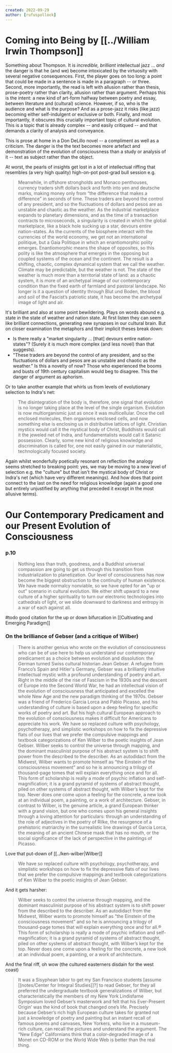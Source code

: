 ```yaml
---
created: 2022-09-29
author: [rufuspollock]
---
```


# Coming into Being by [[../William Irwin Thompson]]

Something about Thompson. It is *incredible, brilliant* intellectual jazz ... *and* the danger is that he (and we) become intoxicated by the virtuosity with several negative consequences. First, the player goes on too long: a point that could be made in a sentence is made in a paragraph -- or three. Second, more importantly, the read is left with allusion rather than thesis, prose-poetry rather than clarity, allusion rather than argument. Perhaps this is the intent: a new kind of art-form halfway between poetry and essay, between literature and (cultural) science. However, if so, who is the audience and what is the purpose? And as a prose-jazz it risks (like jazz) becoming either self-indulgent or exclusive or both. Finally, and most importantly, it obscures this crucially important topic of cultural evolution. This is a topic that is already complex -- and easily critiqued -- and that demands a clarity of analysis and conveyance.

This is prose at home in a Don DeLillo novel -- a compliment as well as a criticism. The danger is the the text becomes more artefact and demonstration of the evolution of consciousness than a study or analysis of it -- text as subject rather than the object.

At worst, the pearls of insights get lost in a lot of intellectual riffing that resembles (a very high quality) high-on-pot post-grad bull session e.g.

> Meanwhile, in offshore strongholds and Monaco penthouses, currency traders shift dollars back and forth into yen and deutsche marks, making money only from “the difference that makes a difference” in seconds of time. These traders are beyond the control of any president, and so the fluctuations of dollars and pesos are as unstable and chaotic as the weather. As the industrial marketplace expands to planetary dimensions, and as the time of a transaction contracts to microseconds, a singularity is created in which the global marketplace, like a black hole sucking up a star, devours entire nation-states. As the currents of the biosphere interact with the currencies of the world economy, we get not an international politique, but a Gaia Politique in which an enantiomorphic polity emerges. Enantiomorphic means the shape of opposites, so this polity is like the atmosphere that emerges in the opposing but coupled systems of the ocean and the continent. The result is a shifting, chaotic, complex dynamical system that we call the weather. Climate may be predictable, but the weather is not. The state of the weather is much more than a territorial state of land: as a chaotic system, it is more of an archetypal image of our contemporary condition than the fixed earth of farmland and pastoral landscape. No longer is it a question of identity through Blut und Boden, the blood and soil of the Fascist’s patriotic state, it has become the archetypal image of light and air.

It's brilliant and also at some point bewildering. Plays on words abound e.g. state in the state of weather and nation state. At first listen they can seem like brilliant connections, generating new synapses in our cultural brain. But on closer examination the metaphors and their implicit theses break down:

- Is there really a "market singularity ... [that] devours entire nation-states"? (Surely it is much more complex (and less novel) than that suggests).
- "These traders are beyond the control of any president, and so the fluctuations of dollars and pesos are as unstable and chaotic as the weather." Is this a novelty of now? Those who experienced the booms and busts of 19th century capitalism would beg to disagree. This the danger of argument as aphorism.

Or to take another example that whirls us from levels of evolutionary selection to Indra's net:

> The disintegration of the body is, therefore, one signal that evolution is no longer taking place at the level of the single organism. Evolution is now multiorganismic just as once it was multicellular. Once the cell enclosed molecules, then organisms enclosed cells, and now something else is enclosing us in distributive lattices of light. Christian mystics would call it the mystical body of Christ, Buddhists would call it the jeweled net of Indra, and fundamentalists would call it Satanic possession. Clearly, some new kind of religious knowledge and discrimination is called for, one not easily gained in our materialistic, technologically focused society.

Again whilst wonderfully poetically resonant on reflection the analogy seems stretched to breaking point: yes, we may be moving to a new level of selection e.g. the "culture" but that isn't the mystical body of Christ or Indra's net (which have very different meanings). And how does that point connect to the last on the need for religious knowledge (again a good one but entirely unjustified by anything that preceded it except in the most allusive terms).

# Our Contemporary Predicament and our Present Evolution of Consciousness

### p.10

> Nothing less than truth, goodness, and a Buddhist universal compassion are going to get us through this transition from industrialization to planetization. Our level of consciousness has now become the biggest obstruction to the continuity of human existence. We have made normalcy nonviable, so we have opted for an "up or out" scenario in cultural evolution. We either shift upward to a new culture of a higher spirituality to turn our electronic technologies into cathedrals of light, or we slide downward to darkness and entropy in a war of each against all.

#todo good citation for the up or down bifurcation in [[Cultivating and Emerging Paradigm]]


### On the brilliance of Gebser (and a critique of Wilber)

> There is another genius who wrote on the evolution of consciousness who can be of use here to help us understand our contemporary predicament as a choice between evolution and dissolution: the German turned Swiss cultural historian Jean Gebser. A refugee from Franco’s Spain and Hitler's Germany, Gebser was a brilliantly intuitive intellectual mystic with a profound understanding of poetry and art. Right in the middle of the rise of Fascism in the 1930s and the descent of Europe into the Second World War, he had an intellectual vision of the evolution of consciousness that anticipated and excelled the whole New Age and the new paradigm thinking of the 1970s. Gebser was a friend of Frederico Garcia Lorca and Pablo Picasso, and his understanding of culture is based upon a deep feeling for specific works of poetry and art. But his high cultural European approach to the evolution of consciousness makes it difficult for Americans to appreciate his work. We have so replaced culture with psychology, psychotherapy, and simplistic workshops on how to fix the depressive flats of our lives that we prefer the compulsive mappings and textbook categorizations of Ken Wilber to the poetic insights of Jean Gebser. Wilber seeks to control the universe through mapping, and the dominant masculinist purpose of his abstract system is to shift power from the described to the describer. As an autodidact from the Midwest, Wilber wants to promote himself as “the Einstein of the consciousness movement” and so he is announcing a trilogy of thousand-page tomes that will explain everything once and for all. This form of scholarship is really a mode of psychic inflation and self-magnification; it is a grand pyramid of systems of abstract thought, piled on other systems of abstract thought, with Wilber’s kept for the top. Never does one come upon a feeling for the concrete, a new look at an individual poem, a painting, or a work of architecture. Gebser, in contrast to Wilber, is the genuine article, a grand European thinker with a grand vision, but one who comes upon his general insights through a loving attention for particulars: through an understanding of the role of adjectives in the poetry of Rilke, the resurgence of a prehistoric matriarchy in the surrealistic line drawings of Garcia Lorca, the meaning of an ancient Chinese mask that has no mouth, or the social significance of the lack of perspective in the paintings of Picasso.

Love that put-down of [[../ken-wilber|Wilber]]

> We have so replaced culture with psychology, psychotherapy, and simplistic workshops on how to fix the depressive flats of our lives that we prefer the compulsive mappings and textbook categorizations of Ken Wilber to the poetic insights of Jean Gebser.

And it gets harsher:

> Wilber seeks to control the universe through mapping, and the dominant masculinist purpose of his abstract system is to shift power from the described to the describer. As an autodidact from the Midwest, Wilber wants to promote himself as “the Einstein of the consciousness movement” and so he is announcing a trilogy of thousand-page tomes that will explain everything once and for all.® This form of scholarship is really a mode of psychic inflation and self-magnification; it is a grand pyramid of systems of abstract thought, piled on other systems of abstract thought, with Wilber’s kept for the top. Never does one come upon a feeling for the concrete, a new look at an individual poem, a painting, or a work of architecture.

And the final riff, oh wow (the cultured easterners disdain for the west coast)

> It was a Sisyphean labor to get my San Francisco students [assume [[notes/Center for Integral Studies]]?] to read Gebser, for they all preferred the undergraduate textbook generalizations of Wilber, but characteristically the members of my New York Lindisfarne Symposium loved Gebser’s masterwork and felt that his Ever-Present Origin’ was the kind of book that changed one’s life. Precisely because Gebser’s rich high European culture takes for granted not just a knowledge of poetry and painting but an instant recall of famous poems and canvases, New Yorkers, who live in a museum-rich culture, can recall the pictures and understand the argument. The “New Edge” Californians think that a color-degraded image of a Monet on CD-ROM or the World Wide Web is better than the real thing.